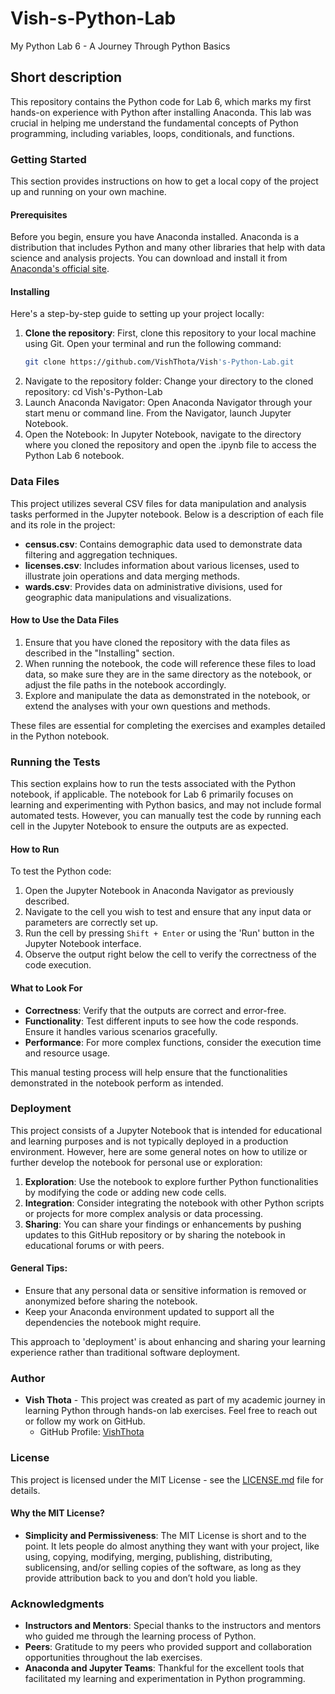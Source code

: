 # Vish-s-Python-Lab
My Python Lab 6 - A Journey Through Python Basics
## Short description
This repository contains the Python code for Lab 6, which marks my first hands-on experience with Python after installing Anaconda. This lab was crucial in helping me understand the fundamental concepts of Python programming, including variables, loops, conditionals, and functions.

### Getting Started
This section provides instructions on how to get a local copy of the project up and running on your own machine.

#### Prerequisites
Before you begin, ensure you have Anaconda installed. Anaconda is a distribution that includes Python and many other libraries that help with data science and analysis projects. You can download and install it from [Anaconda's official site](https://www.anaconda.com/products/individual).

#### Installing
Here's a step-by-step guide to setting up your project locally:

1. **Clone the repository**: First, clone this repository to your local machine using Git. Open your terminal and run the following command:
   ```bash
   git clone https://github.com/VishThota/Vish's-Python-Lab.git
2. Navigate to the repository folder: Change your directory to the cloned repository:
   cd Vish's-Python-Lab
3. Launch Anaconda Navigator: Open Anaconda Navigator through your start menu or command line. From the Navigator, launch Jupyter Notebook.
4. Open the Notebook: In Jupyter Notebook, navigate to the directory where you cloned the repository and open the .ipynb file to access the Python Lab 6 notebook.

### Data Files
This project utilizes several CSV files for data manipulation and analysis tasks performed in the Jupyter notebook. Below is a description of each file and its role in the project:

- **census.csv**: Contains demographic data used to demonstrate data filtering and aggregation techniques.
- **licenses.csv**: Includes information about various licenses, used to illustrate join operations and data merging methods.
- **wards.csv**: Provides data on administrative divisions, used for geographic data manipulations and visualizations.

#### How to Use the Data Files
1. Ensure that you have cloned the repository with the data files as described in the "Installing" section.
2. When running the notebook, the code will reference these files to load data, so make sure they are in the same directory as the notebook, or adjust the file paths in the notebook accordingly.
3. Explore and manipulate the data as demonstrated in the notebook, or extend the analyses with your own questions and methods.

These files are essential for completing the exercises and examples detailed in the Python notebook.


### Running the Tests
This section explains how to run the tests associated with the Python notebook, if applicable. The notebook for Lab 6 primarily focuses on learning and experimenting with Python basics, and may not include formal automated tests. However, you can manually test the code by running each cell in the Jupyter Notebook to ensure the outputs are as expected.

#### How to Run
To test the Python code:
1. Open the Jupyter Notebook in Anaconda Navigator as previously described.
2. Navigate to the cell you wish to test and ensure that any input data or parameters are correctly set up.
3. Run the cell by pressing `Shift + Enter` or using the 'Run' button in the Jupyter Notebook interface.
4. Observe the output right below the cell to verify the correctness of the code execution.

#### What to Look For
- **Correctness**: Verify that the outputs are correct and error-free.
- **Functionality**: Test different inputs to see how the code responds. Ensure it handles various scenarios gracefully.
- **Performance**: For more complex functions, consider the execution time and resource usage.

This manual testing process will help ensure that the functionalities demonstrated in the notebook perform as intended.


### Deployment
This project consists of a Jupyter Notebook that is intended for educational and learning purposes and is not typically deployed in a production environment. However, here are some general notes on how to utilize or further develop the notebook for personal use or exploration:

1. **Exploration**: Use the notebook to explore further Python functionalities by modifying the code or adding new code cells.
2. **Integration**: Consider integrating the notebook with other Python scripts or projects for more complex analysis or data processing.
3. **Sharing**: You can share your findings or enhancements by pushing updates to this GitHub repository or by sharing the notebook in educational forums or with peers.

#### General Tips:
- Ensure that any personal data or sensitive information is removed or anonymized before sharing the notebook.
- Keep your Anaconda environment updated to support all the dependencies the notebook might require.

This approach to 'deployment' is about enhancing and sharing your learning experience rather than traditional software deployment.


### Author
- **Vish Thota** - This project was created as part of my academic journey in learning Python through hands-on lab exercises. Feel free to reach out or follow my work on GitHub.
  - GitHub Profile: [VishThota](https://github.com/VishThota)

### License
This project is licensed under the MIT License - see the [LICENSE.md](LICENSE) file for details.

#### Why the MIT License?
- **Simplicity and Permissiveness**: The MIT License is short and to the point. It lets people do almost anything they want with your project, like using, copying, modifying, merging, publishing, distributing, sublicensing, and/or selling copies of the software, as long as they provide attribution back to you and don’t hold you liable.

### Acknowledgments
- **Instructors and Mentors**: Special thanks to the instructors and mentors who guided me through the learning process of Python.
- **Peers**: Gratitude to my peers who provided support and collaboration opportunities throughout the lab exercises.
- **Anaconda and Jupyter Teams**: Thankful for the excellent tools that facilitated my learning and experimentation in Python programming.
